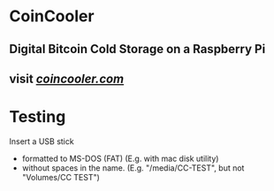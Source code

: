 # CoinCooler
## Digital Bitcoin Cold Storage on a Raspberry Pi
## visit [*coincooler.com*](http://coincooler.com/)

# Testing
Insert a USB stick
- formatted to MS-DOS (FAT) (E.g. with mac disk utility)
- without spaces in the name. (E.g. "/media/CC-TEST", but not "Volumes/CC TEST")
